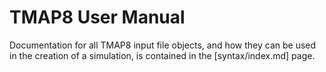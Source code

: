 # TMAP8 User Manual

Documentation for all TMAP8 input file objects, and how they can be used in the creation of a simulation, is contained in the [syntax/index.md] page.
